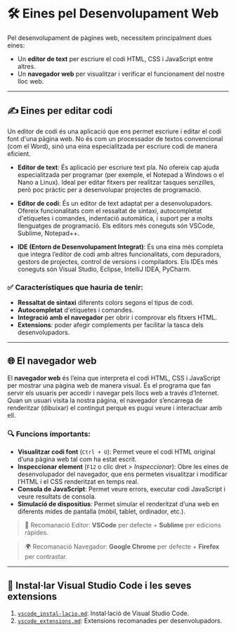 # 🛠️ Eines pel Desenvolupament Web

Pel desenvolupament de pàgines web, necessitem principalment dues eines:

- Un **editor de text** per escriure el codi HTML, CSS i JavaScript entre altres.
- Un **navegador web** per visualitzar i verificar el funcionament del nostre lloc web.

---

## ✍️ Eines per editar codi

Un editor de codi és una aplicació que ens permet escriure i editar el codi font d'una pàgina web. No és com un processador de textos convencional (com el Word), sinó una eina especialitzada per escriure codi de manera eficient.

 - **Editor de text**: És aplicació per escriure text pla. No ofereix cap ajuda especialitzada per programar (per exemple, el Notepad a Windows o el Nano a Linux). Ideal per editar fitxers per realitzar tasques senzilles, però poc pràctic per a desenvolupar projectes de programació.

- **Editor de codi**: És un editor de text adaptat per a desenvolupadors. Ofereix funcionalitats com el ressaltat de sintaxi, autocompletat d'etiquetes i comandes, indentació automàtica, i suport per a molts llenguatges de programació. Els editors més coneguts són VSCode, Sublime, Notepad++. 

- **IDE (Entorn de Desenvolupament Integrat)**: És una eina més completa que integra l’editor de codi amb altres funcionalitats, com depuradors, gestors de projectes, control de versions i compiladors. Els IDEs més coneguts són Visual Studio, Eclipse, IntelliJ IDEA, PyCharm.

### ✅ Característiques que hauria de tenir:

- **Ressaltat de sintaxi** diferents colors segons el tipus de codi.
- **Autocompletat** d'etiquetes i comandes.
- **Integració amb el navegador** per obrir i comprovar els fitxers HTML.
- **Extensions**: poder afegir complements per facilitar la tasca dels desenvolupadors.

---

## 🌐 El navegador web

El **navegador web** és l’eina que interpreta el codi HTML, CSS i JavaScript per mostrar una pàgina web de manera visual. És el programa que fan servir els usuaris per accedir i navegar pels llocs web a través d’Internet. Quan un usuari visita la nostra pàgina, el navegador s’encarrega de renderitzar (dibuixar) el contingut perquè es pugui veure i interactuar amb ell.

### 🔍 Funcions importants:

- **Visualitzar codi font** (`Ctrl + U`): Permet veure el codi HTML original d’una pàgina web tal com ha estat escrit.
- **Inspeccionar element** (`F12` o clic dret > *Inspeccionar*): Obre les eines de desenvolupador del navegador, que ens permeten visualitzar i modificar l’HTML i el CSS renderitzat en temps real.
- **Consola de JavaScript**: Permet veure errors, executar codi JavaScript i veure resultats de consola.
- **Simulació de dispositius**: Permet simular el renderitzat d'una web en diferents mides de pantalla (mòbil, tablet, ordinador, etc.).

> 📑 Recomanació Editor: **VSCode** per defecte + **Sublime** per edicions ràpides.

> 🌍 Recomanació Navegador: **Google Chrome** per defecte + **Firefox** per contrastar.

---

## 🧪 Instal·lar Visual Studio Code i les seves extensions

1. [`vscode_instal·lacio.md`](./01_vscode_install.md): Instal·lació de Visual Studio Code.
2. [`vscode_extensions.md`](./02_vscode_extensions.md): Extensions recomanades per desenvolupadors.
